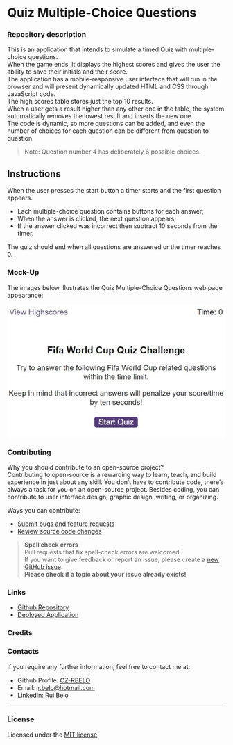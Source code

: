 # Quiz Multiple-Choice Questions

### Repository description

This is an application that intends to simulate a timed Quiz with multiple-choice questions.  
When the game ends, it displays the highest scores and gives the user the ability to save their initials and their score.  
The application has a mobile-responsive user interface that will run in the browser and will present dynamically updated HTML and CSS through JavaScript code.  
The high scores table stores just the top 10 results.  
When a user gets a result higher than any other one in the table, the system automatically removes the lowest result and inserts the new one.  
The code is dynamic, so more questions can be added, and even the number of choices for each question can be different from question to question.  
>Note: Question number 4 has deliberately 6 possible choices.

## Instructions

When the user presses the start button a timer starts and the first question appears.
 
* Each multiple-choice question contains buttons for each answer;
* When the answer is clicked, the next question appears;
* If the answer clicked was incorrect then subtract 10 seconds from the timer.

The quiz should end when all questions are answered or the timer reaches 0.

### Mock-Up

The images below illustrates the Quiz Multiple-Choice Questions web page appearance:    

![Desktop web page mock-up](assets/images/RB-Mock-Up-QuizMultipleChoice.jpg) 
  
### Contributing

Why you should contribute to an open-source project?  
Contributing to open-source is a rewarding way to learn, teach, and build experience in just about any skill.
You don’t have to contribute code, there’s always a task for you on an open-source project.
Besides coding, you can contribute to user interface design, graphic design, writing, or organizing.

Ways you can contribute:

* [Submit bugs and feature requests](https://github.com/CZ-RBelo/QuizMultipleChoice/issues/)
* [Review source code changes](https://github.com/CZ-RBelo/QuizMultipleChoice/pulls)

> **Spell check errors**  
>Pull requests that fix spell-check errors are welcomed.  
>If you want to give feedback or report an issue, please create a [new GitHub issue](https://github.com/CZ-RBelo/QuizMultipleChoice/issues/new).  
>**Please check if a topic about your issue already exists!**

### Links

* [Github Repository](https://github.com/CZ-RBelo/QuizMultipleChoice)
* [Deployed Application](https://cz-rbelo.github.io/QuizMultipleChoice)

### Credits



### Contacts

If you require any further information, feel free to contact me at:
 
* Github Profile: [CZ-RBELO](https://github.com/CZ-RBelo/)  
* Email: [jr.belo@hotmail.com](mailto:jr.belo@hotmail.com)
* LinkedIn: [Rui Belo](https://linkedin.com/in/ruibelo)

---
### License
Licensed under the [MIT license](https://github.com/CZ-RBelo/QuizMultipleChoice/blob/main/LICENSE)

